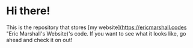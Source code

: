 # Hi there!

This is the repository that stores [my website](https://ericmarshall.codes "Eric Marshall's Website)'s code. If you want to see what it looks like, go ahead and check it on out!
